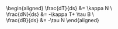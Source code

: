 \begin{aligned}
\frac{dT}{ds} &= \kappa N \\\
\frac{dN}{ds} &= -\kappa T+ \tau B \\\
\frac{dB}{ds} &= -\tau N
\end{aligned}